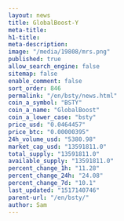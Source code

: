 ```yaml
---
layout: news
title: GlobalBoost-Y
meta-title: 
h1-title: 
meta-description: 
image: "/media/19808/mrs.png"
published: true
allow_search_engine: false
sitemap: false
enable_comment: false
sort_order: 846
permalink: "/en/bsty/news.html"
coin_a_symbol: "BSTY"
coin_a_name: "GlobalBoost"
coin_a_lower_case: "bsty"
price_usd: "0.0464457"
price_btc: "0.00000395"
24h_volume_usd: "5380.98"
market_cap_usd: "13591811.0"
total_supply: "13591811.0"
available_supply: "13591811.0"
percent_change_1h: "11.28"
percent_change_24h: "24.08"
percent_change_7d: "10.1"
last_updated: "1517140746"
parent-url: "/en/bsty/"
author: Sam
---
```


